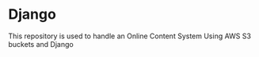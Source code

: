 # Django
This repository is used to handle an Online Content System Using AWS S3 buckets and Django

